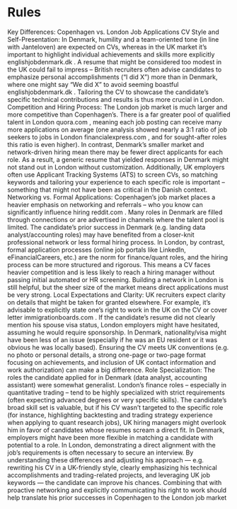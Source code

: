 
# Rules
Key Differences: Copenhagen vs. London Job Applications
CV Style and Self-Presentation: In Denmark, humility and a team-oriented tone (in line with Janteloven) are expected on CVs, whereas in the UK market it’s important to highlight individual achievements and skills more explicitly​
englishjobdenmark.dk
. A resume that might be considered too modest in the UK could fail to impress – British recruiters often advise candidates to emphasize personal accomplishments (“I did X”) more than in Denmark, where one might say “We did X” to avoid seeming boastful​
englishjobdenmark.dk
. Tailoring the CV to showcase the candidate’s specific technical contributions and results is thus more crucial in London.
Competition and Hiring Process: The London job market is much larger and more competitive than Copenhagen’s. There is a far greater pool of qualified talent in London​
quora.com
, meaning each job posting can receive many more applications on average (one analysis showed nearly a 3:1 ratio of job seekers to jobs in London​
financialexpress.com
, and for sought-after roles this ratio is even higher). In contrast, Denmark’s smaller market and network-driven hiring mean there may be fewer direct applicants for each role. As a result, a generic resume that yielded responses in Denmark might not stand out in London without customization. Additionally, UK employers often use Applicant Tracking Systems (ATS) to screen CVs, so matching keywords and tailoring your experience to each specific role is important – something that might not have been as critical in the Danish context.
Networking vs. Formal Applications: Copenhagen’s job market places a heavier emphasis on networking and referrals – who you know can significantly influence hiring​
reddit.com
. Many roles in Denmark are filled through connections or are advertised in channels where the talent pool is limited. The candidate’s prior success in Denmark (e.g. landing data analyst/accounting roles) may have benefited from a closer-knit professional network or less formal hiring process. In London, by contrast, formal application processes (online job portals like LinkedIn, eFinancialCareers, etc.) are the norm for finance/quant roles, and the hiring process can be more structured and rigorous. This means a CV faces heavier competition and is less likely to reach a hiring manager without passing initial automated or HR screening. Building a network in London is still helpful, but the sheer size of the market means direct applications must be very strong.
Local Expectations and Clarity: UK recruiters expect clarity on details that might be taken for granted elsewhere. For example, it’s advisable to explicitly state one’s right to work in the UK on the CV or cover letter​
immigrationboards.com
. If the candidate’s resume did not clearly mention his spouse visa status, London employers might have hesitated, assuming he would require sponsorship. In Denmark, nationality/visa might have been less of an issue (especially if he was an EU resident or it was obvious he was locally based). Ensuring the CV meets UK conventions (e.g. no photo or personal details, a strong one-page or two-page format focusing on achievements, and inclusion of UK contact information and work authorization) can make a big difference.
Role Specialization: The roles the candidate applied for in Denmark (data analyst, accounting assistant) were somewhat generalist. London’s finance roles – especially in quantitative trading – tend to be highly specialized with strict requirements (often expecting advanced degrees or very specific skills). The candidate’s broad skill set is valuable, but if his CV wasn’t targeted to the specific role (for instance, highlighting backtesting and trading strategy experience when applying to quant research jobs), UK hiring managers might overlook him in favor of candidates whose resumes scream a direct fit. In Denmark, employers might have been more flexible in matching a candidate with potential to a role. In London, demonstrating a direct alignment with the job’s requirements is often necessary to secure an interview.
By understanding these differences and adjusting his approach — e.g. rewriting his CV in a UK-friendly style, clearly emphasizing his technical accomplishments and trading-related projects, and leveraging UK job keywords — the candidate can improve his chances. Combining that with proactive networking and explicitly communicating his right to work should help translate his prior successes in Copenhagen to the London job market
